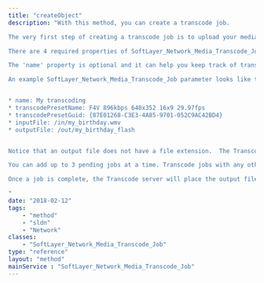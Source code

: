 ```yaml
---
title: "createObject"
description: "With this method, you can create a transcode job. 

The very first step of creating a transcode job is to upload your media files to the /in directory on your Transcode FTP space. Then, you have to pass a [SoftLayer_Network_Media_Transcode_Job](/reference/datatypes/SoftLayer_Network_Media_Transcode_Job) object as a parameter for this method. 

There are 4 required properties of SoftLayer_Network_Media_Transcode_Job object: transcodePresetName, transcodePresetGuid, inputFile, and outputFile. A transcode preset is a configuration that defines a certain media output.  You can retrieve all the supported presets with the [SoftLayer_Network_Media_Transcode_Account::getPresets](/reference/datatypes/$1/#$2) method. You can also use [SoftLayer_Network_Media_Transcode_Account::getPresetDetail](/reference/datatypes/$1/#$2) method to get more information on a preset. Use these two methods to determine appropriate values for 'transcodePresetName' and 'transcodePresetGuid' properties. For an 'inputFile', you must specify a file that exists in the /in directory of your Transcode FTP space. An 'outputFile' name will be used by the Transcode server for naming a transcoded file.  An output file name must be in /out directory. If your outputFile name already exists in the /out directory, the Transcode server will append a file name with _n (an underscore and the total number of files with the identical name plus 1). 

The 'name' property is optional and it can help you keep track of transcode jobs easily. 'autoDeleteDuration' is another optional property that you can specify.  It determines how soon your input file will be deleted. If autoDeleteDuration is set to zero, your input file will be removed immediately after the last transcode job running on it is completed. A value for autoDeleteDuration property is in seconds and the maximum value is 259200 which is 3 days. 

An example SoftLayer_Network_Media_Transcode_Job parameter looks like this: 


* name: My transcoding
* transcodePresetName: F4V 896kbps 640x352 16x9 29.97fps
* transcodePresetGuid: {87E01268-C3E3-4A85-9701-052C9AC42BD4}
* inputFile: /in/my_birthday.wmv
* outputFile: /out/my_birthday_flash


Notice that an output file does not have a file extension.  The Transcode server will append a file extension based on an output format. A newly created transcode job will be in 'Pending' status and it will be added to the Transcoding queue. You will receive a notification email whenever there is a status change on your transcode job.  For example, the Transcode server starts to process your transcode job, you will be notified via an email. 

You can add up to 3 pending jobs at a time. Transcode jobs with any other status such as 'Complete' or 'Error' will not be counted toward your pending jobs. 

Once a job is complete, the Transcode server will place the output file into the /out directory along with a notification email. The files in the /out directory will be removed 3 days after they were created.  You will need to use an FTP client to download transcoded files. 

"
date: "2018-02-12"
tags:
    - "method"
    - "sldn"
    - "Network"
classes:
    - "SoftLayer_Network_Media_Transcode_Job"
type: "reference"
layout: "method"
mainService : "SoftLayer_Network_Media_Transcode_Job"
---
```

